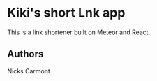# Kiki's short Lnk app

This is a link shortener built on Meteor and React.

## Authors
Nicks Carmont
